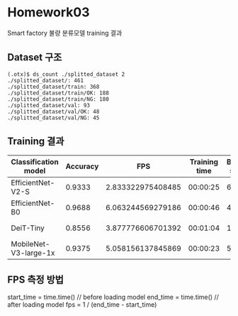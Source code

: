 # Homework03
Smart factory 불량 분류모델 training 결과

## Dataset 구조
```
(.otx)$ ds_count ./splitted_dataset 2
./splitted_dataset/: 461
./splitted_dataset/train: 368​
./splitted_dataset/train/OK: 188​
./splitted_dataset/train/NG: 180
./splitted_dataset/val: 93
./splitted_dataset/val/OK: 48​
./splitted_dataset/val/NG: 45​
```

## Training 결과
|Classification model|Accuracy|FPS|Training time|Batch size|Learning rate|Other prams|
|----|----|----|----|----|----|----|
|EfficientNet-V2-S| 0.9333 | 2.833322975408485 | 00:00:25 | 6 | 0.0071 | epoch = 1 |
|EfficientNet-B0| 0.9688 | 6.063244569279186 | 00:00:46 | 4 | 0.0049 | epoch = 6 |
|DeiT-Tiny| 0.8556 | 3.877776606701392 | 00:01:04 | 16 | 0.0001 | epoch = 8 |
|MobileNet-V3-large-1x| 0.9375 | 5.058156137845869 | 00:00:23 | 5 | 0.0058 | epoch = 4 |


## FPS 측정 방법
start_time = time.time() // before loading model
end_time = time.time() // after loading model
fps = 1 / (end_time - start_time)